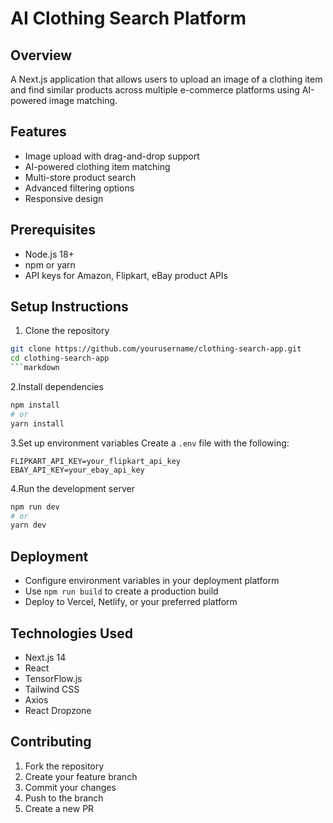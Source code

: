 # AI Clothing Search Platform

## Overview

A Next.js application that allows users to upload an image of a clothing item and find similar products across multiple e-commerce platforms using AI-powered image matching.

## Features

- Image upload with drag-and-drop support
- AI-powered clothing item matching
- Multi-store product search
- Advanced filtering options
- Responsive design

## Prerequisites

- Node.js 18+
- npm or yarn
- API keys for Amazon, Flipkart, eBay product APIs

## Setup Instructions

1. Clone the repository

```bash
git clone https://github.com/yourusername/clothing-search-app.git
cd clothing-search-app
```markdown
```

2.Install dependencies

```bash
npm install
# or
yarn install
```

3.Set up environment variables
Create a `.env` file with the following:

```AMAZON_API_KEY=your_amazon_api_key
FLIPKART_API_KEY=your_flipkart_api_key
EBAY_API_KEY=your_ebay_api_key
```

4.Run the development server

```bash
npm run dev
# or
yarn dev
```

## Deployment

- Configure environment variables in your deployment platform
- Use `npm run build` to create a production build
- Deploy to Vercel, Netlify, or your preferred platform

## Technologies Used

- Next.js 14
- React
- TensorFlow.js
- Tailwind CSS
- Axios
- React Dropzone

## Contributing

1. Fork the repository
2. Create your feature branch
3. Commit your changes
4. Push to the branch
5. Create a new PR

